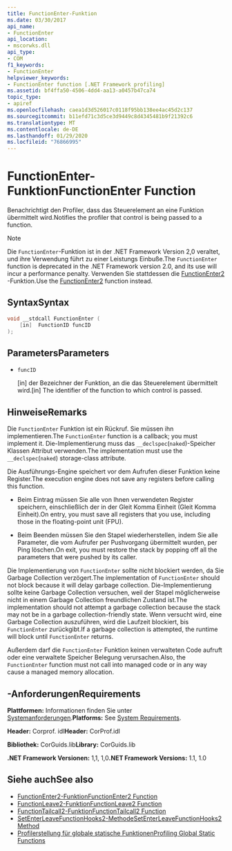 ```yaml
---
title: FunctionEnter-Funktion
ms.date: 03/30/2017
api_name:
- FunctionEnter
api_location:
- mscorwks.dll
api_type:
- COM
f1_keywords:
- FunctionEnter
helpviewer_keywords:
- FunctionEnter function [.NET Framework profiling]
ms.assetid: bf4ffa50-4506-4dd4-aa13-a0457b47ca74
topic_type:
- apiref
ms.openlocfilehash: caea1d3d526017c0118f95bb138ee4ac45d2c137
ms.sourcegitcommit: b11efd71c3d5ce3d9449c8d4345481b9f21392c6
ms.translationtype: MT
ms.contentlocale: de-DE
ms.lasthandoff: 01/29/2020
ms.locfileid: "76866995"
---
```

# <a name="functionenter-function"></a><span data-ttu-id="9dffa-102">FunctionEnter-Funktion</span><span class="sxs-lookup"><span data-stu-id="9dffa-102">FunctionEnter Function</span></span>
<span data-ttu-id="9dffa-103">Benachrichtigt den Profiler, dass das Steuerelement an eine Funktion übermittelt wird.</span><span class="sxs-lookup"><span data-stu-id="9dffa-103">Notifies the profiler that control is being passed to a function.</span></span>  
  
> [!NOTE]
> <span data-ttu-id="9dffa-104">Die `FunctionEnter`-Funktion ist in der .NET Framework Version 2,0 veraltet, und ihre Verwendung führt zu einer Leistungs Einbuße.</span><span class="sxs-lookup"><span data-stu-id="9dffa-104">The `FunctionEnter` function is deprecated in the .NET Framework version 2.0, and its use will incur a performance penalty.</span></span> <span data-ttu-id="9dffa-105">Verwenden Sie stattdessen die [FunctionEnter2](functionenter2-function.md) -Funktion.</span><span class="sxs-lookup"><span data-stu-id="9dffa-105">Use the [FunctionEnter2](functionenter2-function.md) function instead.</span></span>  
  
## <a name="syntax"></a><span data-ttu-id="9dffa-106">Syntax</span><span class="sxs-lookup"><span data-stu-id="9dffa-106">Syntax</span></span>  
  
```cpp  
void __stdcall FunctionEnter (  
    [in]  FunctionID funcID  
);  
```  
  
## <a name="parameters"></a><span data-ttu-id="9dffa-107">Parameters</span><span class="sxs-lookup"><span data-stu-id="9dffa-107">Parameters</span></span>

- `funcID`

  <span data-ttu-id="9dffa-108">\[in] der Bezeichner der Funktion, an die das Steuerelement übermittelt wird.</span><span class="sxs-lookup"><span data-stu-id="9dffa-108">\[in] The identifier of the function to which control is passed.</span></span>

## <a name="remarks"></a><span data-ttu-id="9dffa-109">Hinweise</span><span class="sxs-lookup"><span data-stu-id="9dffa-109">Remarks</span></span>  
 <span data-ttu-id="9dffa-110">Die `FunctionEnter` Funktion ist ein Rückruf. Sie müssen ihn implementieren.</span><span class="sxs-lookup"><span data-stu-id="9dffa-110">The `FunctionEnter` function is a callback; you must implement it.</span></span> <span data-ttu-id="9dffa-111">Die-Implementierung muss das `__declspec`(`naked`)-Speicher Klassen Attribut verwenden.</span><span class="sxs-lookup"><span data-stu-id="9dffa-111">The implementation must use the `__declspec`(`naked`) storage-class attribute.</span></span>  
  
 <span data-ttu-id="9dffa-112">Die Ausführungs-Engine speichert vor dem Aufrufen dieser Funktion keine Register.</span><span class="sxs-lookup"><span data-stu-id="9dffa-112">The execution engine does not save any registers before calling this function.</span></span>  
  
- <span data-ttu-id="9dffa-113">Beim Eintrag müssen Sie alle von Ihnen verwendeten Register speichern, einschließlich der in der Gleit Komma Einheit (Gleit Komma Einheit).</span><span class="sxs-lookup"><span data-stu-id="9dffa-113">On entry, you must save all registers that you use, including those in the floating-point unit (FPU).</span></span>  
  
- <span data-ttu-id="9dffa-114">Beim Beenden müssen Sie den Stapel wiederherstellen, indem Sie alle Parameter, die vom Aufrufer per Pushvorgang übermittelt wurden, per Ping löschen.</span><span class="sxs-lookup"><span data-stu-id="9dffa-114">On exit, you must restore the stack by popping off all the parameters that were pushed by its caller.</span></span>  
  
 <span data-ttu-id="9dffa-115">Die Implementierung von `FunctionEnter` sollte nicht blockiert werden, da Sie Garbage Collection verzögert.</span><span class="sxs-lookup"><span data-stu-id="9dffa-115">The implementation of `FunctionEnter` should not block because it will delay garbage collection.</span></span> <span data-ttu-id="9dffa-116">Die-Implementierung sollte keine Garbage Collection versuchen, weil der Stapel möglicherweise nicht in einem Garbage Collection freundlichen Zustand ist.</span><span class="sxs-lookup"><span data-stu-id="9dffa-116">The implementation should not attempt a garbage collection because the stack may not be in a garbage collection-friendly state.</span></span> <span data-ttu-id="9dffa-117">Wenn versucht wird, eine Garbage Collection auszuführen, wird die Laufzeit blockiert, bis `FunctionEnter` zurückgibt.</span><span class="sxs-lookup"><span data-stu-id="9dffa-117">If a garbage collection is attempted, the runtime will block until `FunctionEnter` returns.</span></span>  
  
 <span data-ttu-id="9dffa-118">Außerdem darf die `FunctionEnter` Funktion keinen verwalteten Code aufruft oder eine verwaltete Speicher Belegung verursachen.</span><span class="sxs-lookup"><span data-stu-id="9dffa-118">Also, the `FunctionEnter` function must not call into managed code or in any way cause a managed memory allocation.</span></span>  
  
## <a name="requirements"></a><span data-ttu-id="9dffa-119">-Anforderungen</span><span class="sxs-lookup"><span data-stu-id="9dffa-119">Requirements</span></span>  
 <span data-ttu-id="9dffa-120">**Plattformen:** Informationen finden Sie unter [Systemanforderungen](../../../../docs/framework/get-started/system-requirements.md).</span><span class="sxs-lookup"><span data-stu-id="9dffa-120">**Platforms:** See [System Requirements](../../../../docs/framework/get-started/system-requirements.md).</span></span>  
  
 <span data-ttu-id="9dffa-121">**Header:** Corprof. idl</span><span class="sxs-lookup"><span data-stu-id="9dffa-121">**Header:** CorProf.idl</span></span>  
  
 <span data-ttu-id="9dffa-122">**Bibliothek:** CorGuids.lib</span><span class="sxs-lookup"><span data-stu-id="9dffa-122">**Library:** CorGuids.lib</span></span>  
  
 <span data-ttu-id="9dffa-123">**.NET Framework Versionen:** 1,1, 1,0</span><span class="sxs-lookup"><span data-stu-id="9dffa-123">**.NET Framework Versions:** 1.1, 1.0</span></span>  
  
## <a name="see-also"></a><span data-ttu-id="9dffa-124">Siehe auch</span><span class="sxs-lookup"><span data-stu-id="9dffa-124">See also</span></span>

- [<span data-ttu-id="9dffa-125">FunctionEnter2-Funktion</span><span class="sxs-lookup"><span data-stu-id="9dffa-125">FunctionEnter2 Function</span></span>](functionenter2-function.md)
- [<span data-ttu-id="9dffa-126">FunctionLeave2-Funktion</span><span class="sxs-lookup"><span data-stu-id="9dffa-126">FunctionLeave2 Function</span></span>](functionleave2-function.md)
- [<span data-ttu-id="9dffa-127">FunctionTailcall2-Funktion</span><span class="sxs-lookup"><span data-stu-id="9dffa-127">FunctionTailcall2 Function</span></span>](functiontailcall2-function.md)
- [<span data-ttu-id="9dffa-128">SetEnterLeaveFunctionHooks2-Methode</span><span class="sxs-lookup"><span data-stu-id="9dffa-128">SetEnterLeaveFunctionHooks2 Method</span></span>](icorprofilerinfo2-setenterleavefunctionhooks2-method.md)
- [<span data-ttu-id="9dffa-129">Profilerstellung für globale statische Funktionen</span><span class="sxs-lookup"><span data-stu-id="9dffa-129">Profiling Global Static Functions</span></span>](profiling-global-static-functions.md)
